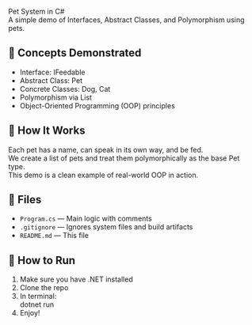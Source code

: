 Pet System in C#  
A simple demo of Interfaces, Abstract Classes, and Polymorphism using pets.  

## 🧪 Concepts Demonstrated  
- Interface: IFeedable  
- Abstract Class: Pet  
- Concrete Classes: Dog, Cat  
- Polymorphism via List<Pet>  
- Object-Oriented Programming (OOP) principles

## 🐾 How It Works  
Each pet has a name, can speak in its own way, and be fed.  
We create a list of pets and treat them polymorphically as the base Pet type.  
This demo is a clean example of real-world OOP in action.

## 📂 Files  
- `Program.cs` — Main logic with comments
- `.gitignore` — Ignores system files and build artifacts
- `README.md` — This file

## 🔧 How to Run  
1. Make sure you have .NET installed  
2. Clone the repo  
3. In terminal:  
   dotnet run
4. Enjoy!

